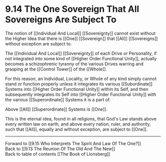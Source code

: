 # 9.14 The One Sovereign That All Sovereigns Are Subject To

The notion of [[Individual And Local]] [[Sovereignty]] cannot exist without the Higher Idea that there is [[One]] [[Sovereign]] that [[All]] [[Sovereigns]] without exception are subject to. 

The [[Individual And Local]] [[Sovereignty]] of each Drive or Personality, if not integrated into some kind of [[Higher Order Functional Unity]], actually becomes a schizophrenic tyranny of the various Drives warring and grasping at the [[Control Tower]] of the [[Whole]].  

For this reason, an Individual, Locality, or Whole of any kind simply cannot stand or function properly unless it integrates its various [[Subordinate]] Systems into [[Higher Order Functional Unity]] within its Self, and then subsequently integrates its Self into [[Higher Order Functional Unity]] with the various [[Superordinate]] Systems it is a part of. 

Above [[All]] [[Superordinate]] Systems is [[One]]. 

This is the eternal idea, found in all religions, that God's Law stands above every written law on earth, and above every nation, ruler, and authority, such that [[All]], equally and without exception, are subject to [[One]]. 

___

Forward to [[9.15 Who Interprets The Spirit And Law Of The One?]]    
Back to [[9.13 The Reunion Of The Old And The New]]        
Back to table of contents [[The Book of Lionsberg]]  
